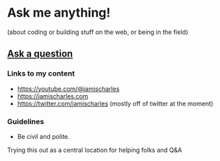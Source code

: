 # Ask me anything!
(about coding or building stuff on the web, or being in the field)



## [Ask a question](../../issues/new) &nbsp;&nbsp;&nbsp; 

### Links to my content
* https://youtube.com/@jamischarles
* https://jamischarles.com
* https://twitter.com/jamischarles (mostly off of twitter at the moment)


### Guidelines
- Be civil and polite.



Trying this out as a central location for helping folks and Q&amp;A

